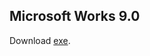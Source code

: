 ## Microsoft Works 9.0 
Download [exe](https://web.archive.org/web/20150405122849/https://drcdn.blob.core.windows.net/msoffice/pub/X14-02658/X14-02658.exe).